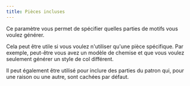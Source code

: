 ```yaml
---
title: Pièces incluses
---
```


Ce paramètre vous permet de spécifier quelles parties de motifs vous voulez générer.

Cela peut être utile si vous voulez n'utiliser qu'une pièce spécifique. Par exemple, peut-être vous avez un modèle de chemise et que vous voulez seulement générer un style de col différent.

Il peut également être utilisé pour inclure des parties du patron qui, pour une raison ou une autre, sont cachées par défaut.


